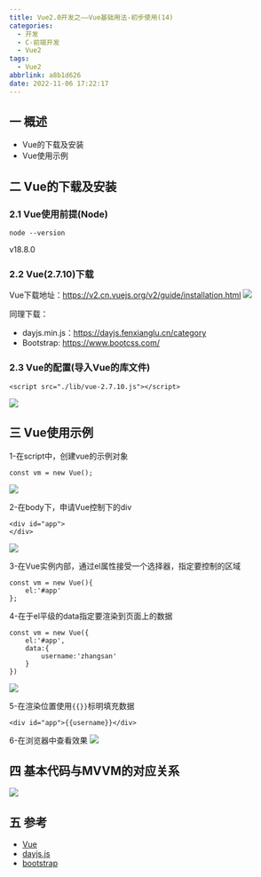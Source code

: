 ```yaml
---
title: Vue2.0开发之——Vue基础用法-初步使用(14)
categories:
  - 开发
  - C-前端开发
  - Vue2
tags:
  - Vue2
abbrlink: a8b1d626
date: 2022-11-06 17:22:17
---
```

## 一 概述

* Vue的下载及安装
* Vue使用示例

<!--more-->

## 二 Vue的下载及安装

### 2.1 Vue使用前提(Node)

```
node --version
```

v18.8.0

### 2.2 Vue(2.7.10)下载

Vue下载地址：https://v2.cn.vuejs.org/v2/guide/installation.html 
![][1]

同理下载：

* dayjs.min.js：https://dayjs.fenxianglu.cn/category
* Bootstrap: https://www.bootcss.com/ 

### 2.3 Vue的配置(导入Vue的库文件)

```
<script src="./lib/vue-2.7.10.js"></script>
```

![][2]

## 三 Vue使用示例

1-在script中，创建vue的示例对象

```
const vm = new Vue();
```

![][3]

2-在body下，申请Vue控制下的div

```
<div id="app">
</div>
```

![][4]

3-在Vue实例内部，通过el属性接受一个选择器，指定要控制的区域

```
const vm = new Vue(){
    el:'#app'
};
```

4-在于el平级的data指定要渲染到页面上的数据

```
const vm = new Vue({
    el:'#app',
    data:{
        username:'zhangsan'
    }
})
```

![][5]

5-在渲染位置使用`{{}}`标明填充数据

```
<div id="app">{{username}}</div>
```

6-在浏览器中查看效果
![][6]

## 四 基本代码与MVVM的对应关系
![][7]

## 五 参考

* [Vue][00]
* [dayjs.js][01]
* [bootstrap][02]



[00]:https://v2.cn.vuejs.org/v2/guide/installation.html
[01]:https://dayjs.fenxianglu.cn/category
[02]: https://www.bootcss.com/

[1]:https://jsd.onmicrosoft.cn/gh/PGzxc/CDN/blog-vue/vue02-14-vue-download-site.png
[2]:https://jsd.onmicrosoft.cn/gh/PGzxc/CDN/blog-vue/vue02-14-vue-lib-import.png
[3]:https://jsd.onmicrosoft.cn/gh/PGzxc/CDN/blog-vue/vue02-14-vue-create-obj.png
[4]:https://jsd.onmicrosoft.cn/gh/PGzxc/CDN/blog-vue/vue02-14-vue-div-control.png
[5]:https://jsd.onmicrosoft.cn/gh/PGzxc/CDN/blog-vue/vue02-14-vue-data-username.png
[6]:https://jsd.onmicrosoft.cn/gh/PGzxc/CDN/blog-vue/vue02-14-vue-div-view.png
[7]:https://jsd.onmicrosoft.cn/gh/PGzxc/CDN/blog-vue/vue02-14-vue-mvvm.png